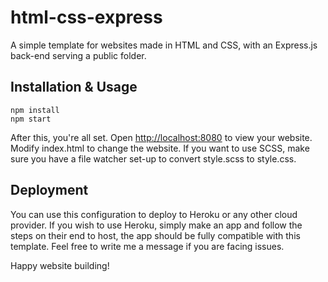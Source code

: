 # html-css-express

A simple template for websites made in HTML and CSS, with an Express.js back-end serving a public folder.

## Installation & Usage

```
npm install
npm start
```

After this, you're all set. Open [http://localhost:8080](http://localhost:8080) to view your website. Modify index.html to change the website. If you want to use SCSS, make sure you have a file watcher set-up to convert style.scss to style.css.

## Deployment

You can use this configuration to deploy to Heroku or any other cloud provider. If you wish to use Heroku, simply make an app and follow the steps on their end to host, the app should be fully compatible with this template. Feel free to write me a message if you are facing issues.

Happy website building!